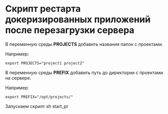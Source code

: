 # Скрипт рестарта докеризированных приложений после перезагрузки сервера

В переменную среды **PROJECTS** добавить названия папок с проектами.    

Например:
```
export PROJECTS="project1 project2"
```

В переменную среды **PREFIX** добавить путь до директории с проектами на сервере.

Например:
```
export PREFIX="/opt/projects/"
```


Запускаем скрипт sh start_pr